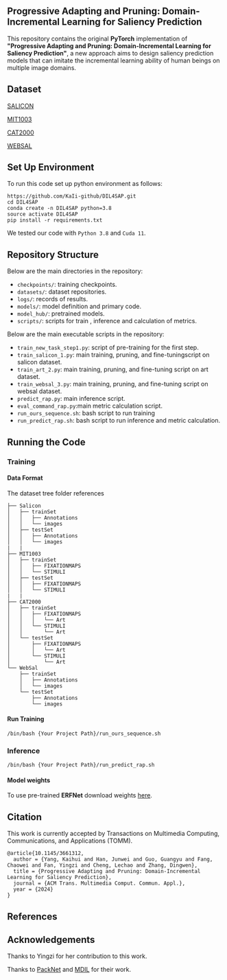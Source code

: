 ## Progressive Adapting and Pruning: Domain-Incremental Learning for Saliency Prediction

This repository contains the original **PyTorch** implementation of **"Progressive Adapting and Pruning: Domain-Incremental Learning for Saliency Prediction"**, a new approach aims to design saliency prediction models that can imitate the incremental learning ability of human beings on multiple image domains.

## Dataset

 [SALICON](http://salicon.net/challenge-2017/)

 [MIT1003](https://people.csail.mit.edu/tjudd/WherePeopleLook/index.html)

 [CAT2000](http://saliency.mit.edu/results_cat2000.html)

 [WEBSAL](https://www-users.cse.umn.edu/~qzhao/webpage_saliency.html)

## Set Up Environment

To run this code set up python environment as follows:

```
https://github.com/KaIi-github/DIL4SAP.git
cd DIL4SAP
conda create -n DIL4SAP python=3.8
source activate DIL4SAP 
pip install -r requirements.txt
```

We tested our code with `Python 3.8` and `Cuda 11`.

## Repository Structure

Below are the main directories in the repository:

- `checkpoints/`: training checkpoints.
- `datasets/`: dataset repositories.
- `logs/`: records of results.
- `models/`: model definition and primary code.
- `model_hub/`: pretrained models.
- `scripts/`: scripts for train , inference and calculation of metrics.

Below are the main executable scripts in the repository:

- `train_new_task_step1.py`: script of pre-training for the first step.
- `train_salicon_1.py`: main training, pruning, and fine-tuningscript on salicon dataset.
- `train_art_2.py`: main training, pruning, and fine-tuning script on art dataset.
- `train_websal_3.py`: main training, pruning, and fine-tuning script on websal dataset.
- `predict_rap.py`: main inference script.
- `eval_command_rap.py`:main metric calculation script.
- `run_ours_sequence.sh`: bash script to run training
- `run_predict_rap.sh`: bash script to run inference and metric calculation.

## Running the Code

### Training

#### Data Format
The dataset tree folder references

```
├── Salicon
│   ├── trainSet
│   │   ├── Annotations
│   │   └── images
│   ├── testSet
│   │   ├── Annotations
│   │   └── images
|   |
├── MIT1003
│   ├── trainSet
│   │   ├── FIXATIONMAPS
│   │   └── STIMULI
│   ├── testSet
│   │   ├── FIXATIONMAPS
│   │   └── STIMULI
|   |
├── CAT2000
│   ├── trainSet
│   │   ├── FIXATIONMAPS
│   │   │   └── Art
│   │   └── STIMULI
│   │       └── Art
│   └── testSet
│       ├── FIXATIONMAPS
│       │   └── Art
│       └── STIMULI
│           └── Art
└── WebSal
    ├── trainSet
    │   ├── Annotations
    │   └── images
    └── testSet
        ├── Annotations
        └── images
```
#### Run Training
```
/bin/bash {Your Project Path}/run_ours_sequence.sh
```
### Inference
```
/bin/bash {Your Project Path}/run_predict_rap.sh
```
#### Model weights

To use pre-trained **ERFNet** download weights [here](https://github.com/Eromera/erfnet_pytorch/blob/master/trained_models/erfnet_encoder_pretrained.pth.tar).

## Citation

This work is currently accepted by Transactions on Multimedia Computing, Communications, and Applications (TOMM).

```
@article{10.1145/3661312,
  author = {Yang, Kaihui and Han, Junwei and Guo, Guangyu and Fang, Chaowei and Fan, Yingzi and Cheng, Lechao and Zhang, Dingwen},
  title = {Progressive Adapting and Pruning: Domain-Incremental Learning for Saliency Prediction},
  journal = {ACM Trans. Multimedia Comput. Commun. Appl.},
  year = {2024}
}
```

## References

## Acknowledgements
Thanks to Yingzi for her contribution to this work.

Thanks to [PackNet](https://github.com/arunmallya/packnet) and [MDIL](https://github.com/prachigarg23/MDIL-SS) for their work.

